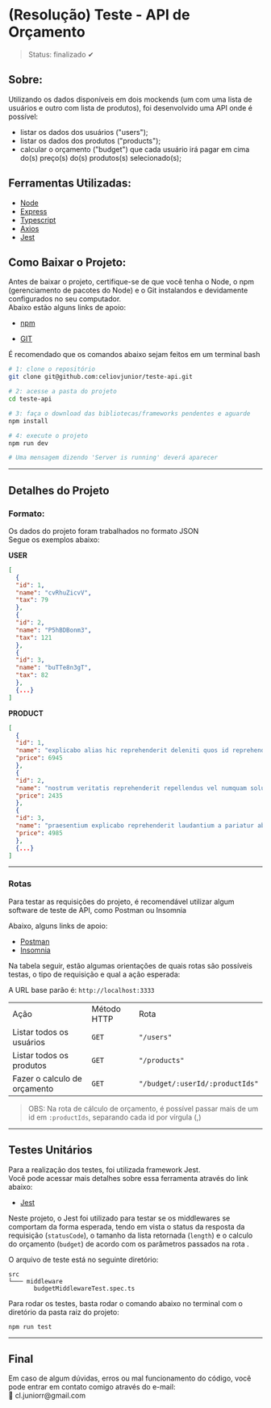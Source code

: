 <h1>(Resolução) Teste - API de Orçamento</h1>

> Status: finalizado ✔

## Sobre: 
Utilizando os dados disponíveis em dois mockends (um com uma lista de usuários e outro com lista de produtos), foi desenvolvido uma API onde é possível: <br>
- listar os dados dos usuários ("users");
- listar os dados dos produtos ("products");
- calcular o orçamento ("budget") que cada usuário irá pagar em cima do(s) preço(s) do(s) produtos(s) selecionado(s);

## Ferramentas Utilizadas:
- [Node](https://nodejs.org)
- [Express](https://expressjs.com)
- [Typescript](https://www.typescriptlang.org/)
- [Axios](https://axios-http.com/docs/intro)
- [Jest](https://jestjs.io/docs/getting-started)

## Como Baixar o Projeto:
Antes de baixar o projeto, certifique-se de que você tenha o Node, o npm (gerenciamento de pacotes do Node) e o Git instalandos e devidamente configurados no seu computador.<br>
Abaixo estão alguns links de apoio:

- [npm](https://docs.npmjs.com/downloading-and-installing-node-js-and-npm)

- [GIT](https://git-scm.com/downloads)

<p>É recomendado que os comandos abaixo sejam feitos em um terminal bash</p>

```bash
# 1: clone o repositório
git clone git@github.com:celiovjunior/teste-api.git

# 2: acesse a pasta do projeto
cd teste-api

# 3: faça o download das bibliotecas/frameworks pendentes e aguarde
npm install

# 4: execute o projeto
npm run dev

# Uma mensagem dizendo 'Server is running' deverá aparecer
```

---

## Detalhes do Projeto

### Formato:

<p>Os dados do projeto foram trabalhados no formato JSON <br> Segue os exemplos abaixo:</p>

<b>USER</b>
```json
[
  {
  "id": 1,
  "name": "cvRhuZicvV",
  "tax": 79
  },
  {
  "id": 2,
  "name": "P5hBDBonm3",
  "tax": 121
  },
  {
  "id": 3,
  "name": "buTTe8n3gT",
  "tax": 82
  },
  {...}
]
```

<b>PRODUCT</b>
```json
[
  {
  "id": 1,
  "name": "explicabo alias hic reprehenderit deleniti quos id reprehenderit consequuntur ipsam iure voluptatem ea culpa excepturi ducimus repudiandae ab",
  "price": 6945
  },
  {
  "id": 2,
  "name": "nostrum veritatis reprehenderit repellendus vel numquam soluta ex inventore ex",
  "price": 2435
  },
  {
  "id": 3,
  "name": "praesentium explicabo reprehenderit laudantium a pariatur ab sit pariatur quos",
  "price": 4985
  },
  {...}
]
```

---

### Rotas
<p>Para testar as requisições do projeto, é recomendável utilizar algum software de teste de API, como Postman ou Insomnia</p>
Abaixo, alguns links de apoio:

- [Postman](https://www.postman.com/downloads/)
- [Insomnia](https://insomnia.rest/download)

<p>Na tabela seguir, estão algumas orientações de quais rotas são possíveis testas, o tipo de requisição e qual a ação esperada:</p>

<p>A URL base parão é: <code>http://localhost:3333</code></p>

<table>
    <tr>
        <td>Ação</td>
        <td>Método HTTP</td>
        <td>Rota</td>
    </tr>
    <tr>
        <td>Listar todos os usuários</td>
        <td><code>GET</code></td>
        <td><code>"/users"</code></td>
    </tr>
    <tr>
        <td>Listar todos os produtos</td>
        <td><code>GET</code></td>
        <td><code>"/products"</code></td>
    </tr>
    <tr>
        <td>Fazer o calculo de orçamento</td>
        <td><code>GET</code></td>
        <td><code>"/budget/:userId/:productIds"</code></td>
    </tr>
</table>

> OBS: Na rota de cálculo de orçamento, é possível passar mais de um id em <code>:productIds</code>, separando cada id por vírgula (,)

---

## Testes Unitários

<p>Para a realização dos testes, foi utilizada framework Jest. <br>Você pode acessar mais detalhes sobre essa ferramenta através do link abaixo:</p>

- [Jest](https://jestjs.io/pt-BR/docs/getting-started)

<p>Neste projeto, o Jest foi utilizado para testar se os middlewares se comportam da forma esperada, tendo em vista o status da resposta da requisição (<code>statusCode</code>), o tamanho da lista retornada (<code>length</code>) e o calculo do orçamento (<code>budget</code>) de acordo com os parâmetros passados na rota .</p>

O arquivo de teste está no seguinte diretório:<br>

```
src
└─── middleware
       budgetMiddlewareTest.spec.ts
```

Para rodar os testes, basta rodar o comando abaixo no terminal com o diretório da pasta raiz do projeto:<br>
```node
npm run test
```
---

## Final
<p>Em caso de algum dúvidas, erros ou mal funcionamento do código, você pode entrar em contato comigo através do e-mail:<br> 📩 cl.juniorr@gmail.com
